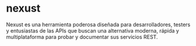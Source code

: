 # nexust

Nexust es una herramienta poderosa diseñada para desarrolladores, testers y entusiastas de las APIs que buscan una alternativa moderna, rápida y multiplataforma para probar y documentar sus servicios REST.
